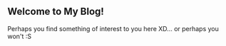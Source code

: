 ## Welcome to My Blog!

Perhaps you find something of interest to you here XD... or perhaps you won't :S
